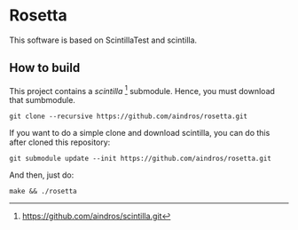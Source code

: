 # Rosetta
This software is based on ScintillaTest and scintilla.

## How to build
This project contains a *scintilla* [^1] submodule. Hence, you must download that sumbmodule.

```
git clone --recursive https://github.com/aindros/rosetta.git
```
If you want to do a simple clone and download scintilla, you can do this after cloned this repository:

```
git submodule update --init https://github.com/aindros/rosetta.git
```

And then, just do:

```
make && ./rosetta
```

[^1]: https://github.com/aindros/scintilla.git
